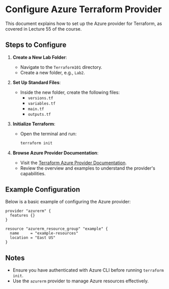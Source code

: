 # Configure Azure Terraform Provider

This document explains how to set up the Azure provider for Terraform, as covered in Lecture 55 of the course.

## Steps to Configure

1. **Create a New Lab Folder**:
   - Navigate to the `Terraform101` directory.
   - Create a new folder, e.g., `Lab2`.

2. **Set Up Standard Files**:
   - Inside the new folder, create the following files:
     - `versions.tf`
     - `variables.tf`
     - `main.tf`
     - `outputs.tf`

3. **Initialize Terraform**:
   - Open the terminal and run:
     ```bash
     terraform init
     ```

4. **Browse Azure Provider Documentation**:
   - Visit the [Terraform Azure Provider Documentation](https://registry.terraform.io/providers/hashicorp/azurerm/latest/docs).
   - Review the overview and examples to understand the provider's capabilities.

## Example Configuration

Below is a basic example of configuring the Azure provider:

```hcl
provider "azurerm" {
  features {}
}

resource "azurerm_resource_group" "example" {
  name     = "example-resources"
  location = "East US"
}
```

## Notes
- Ensure you have authenticated with Azure CLI before running `terraform init`.
- Use the `azurerm` provider to manage Azure resources effectively.
